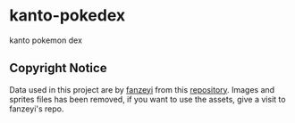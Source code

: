 # kanto-pokedex
kanto pokemon dex

## Copyright Notice
Data used in this project are by [fanzeyi](https://github.com/fanzeyi) from this [repository](https://github.com/fanzeyi/pokemon.json).
Images and sprites files has been removed, if you want to use the assets, give a visit to fanzeyi's repo.
